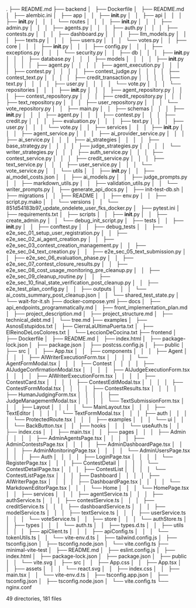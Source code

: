 .
├── README.md
├── backend
│   ├── Dockerfile
│   ├── README.md
│   ├── alembic.ini
│   ├── app
│   │   ├── __init__.py
│   │   ├── api
│   │   │   ├── __init__.py
│   │   │   └── routes
│   │   │       ├── __init__.py
│   │   │       ├── admin.py
│   │   │       ├── agents.py
│   │   │       ├── auth.py
│   │   │       ├── contests.py
│   │   │       ├── dashboard.py
│   │   │       ├── llm_models.py
│   │   │       ├── texts.py
│   │   │       ├── users.py
│   │   │       └── votes.py
│   │   ├── core
│   │   │   ├── __init__.py
│   │   │   ├── config.py
│   │   │   ├── exceptions.py
│   │   │   └── security.py
│   │   ├── db
│   │   │   ├── __init__.py
│   │   │   ├── database.py
│   │   │   ├── models
│   │   │   │   ├── __init__.py
│   │   │   │   ├── agent.py
│   │   │   │   ├── agent_execution.py
│   │   │   │   ├── contest.py
│   │   │   │   ├── contest_judge.py
│   │   │   │   ├── contest_text.py
│   │   │   │   ├── credit_transaction.py
│   │   │   │   ├── text.py
│   │   │   │   ├── user.py
│   │   │   │   └── vote.py
│   │   │   └── repositories
│   │   │       ├── __init__.py
│   │   │       ├── agent_repository.py
│   │   │       ├── contest_repository.py
│   │   │       ├── credit_repository.py
│   │   │       ├── text_repository.py
│   │   │       ├── user_repository.py
│   │   │       └── vote_repository.py
│   │   ├── main.py
│   │   ├── schemas
│   │   │   ├── __init__.py
│   │   │   ├── agent.py
│   │   │   ├── contest.py
│   │   │   ├── credit.py
│   │   │   ├── evaluation.py
│   │   │   ├── text.py
│   │   │   ├── user.py
│   │   │   └── vote.py
│   │   ├── services
│   │   │   ├── __init__.py
│   │   │   ├── agent_service.py
│   │   │   ├── ai_provider_service.py
│   │   │   ├── ai_service.py
│   │   │   ├── ai_strategies
│   │   │   │   ├── base_strategy.py
│   │   │   │   ├── judge_strategies.py
│   │   │   │   └── writer_strategies.py
│   │   │   ├── auth_service.py
│   │   │   ├── contest_service.py
│   │   │   ├── credit_service.py
│   │   │   ├── text_service.py
│   │   │   ├── user_service.py
│   │   │   └── vote_service.py
│   │   └── utils
│   │       ├── __init__.py
│   │       ├── ai_model_costs.json
│   │       ├── ai_models.py
│   │       ├── judge_prompts.py
│   │       ├── markdown_utils.py
│   │       ├── validation_utils.py
│   │       └── writer_prompts.py
│   ├── generate_api_docs.py
│   ├── init-test-db.sh
│   ├── migrations
│   │   ├── README
│   │   ├── env.py
│   │   ├── script.py.mako
│   │   └── versions
│   │       └── 851d54183b97_update_ondelete_user_fks_docker.py
│   ├── pytest.ini
│   ├── requirements.txt
│   ├── scripts
│   │   ├── __init__.py
│   │   ├── create_admin.py
│   │   └── debug_init_script.py
│   ├── tests
│   │   ├── __init__.py
│   │   ├── conftest.py
│   │   ├── debug_tests
│   │   ├── e2e_sec_01_setup_user_registration.py
│   │   ├── e2e_sec_02_ai_agent_creation.py
│   │   ├── e2e_sec_03_contest_creation_management.py
│   │   ├── e2e_sec_04_text_creation.py
│   │   ├── e2e_sec_05_text_submission.py
│   │   ├── e2e_sec_06_evaluation_phase.py
│   │   ├── e2e_sec_07_contest_closure_results.py
│   │   ├── e2e_sec_08_cost_usage_monitoring_pre_cleanup.py
│   │   ├── e2e_sec_09_cleanup_routine.py
│   │   ├── e2e_sec_10_final_state_verification_post_cleanup.py
│   │   ├── e2e_test_plan_config.py
│   │   ├── outputs
│   │   │   └── ai_costs_summary_post_cleanup.json
│   │   └── shared_test_state.py
│   └── wait-for-it.sh
├── docker-compose.yml
├── docs
│   ├── api_endpoints_programmatically.md
│   ├── front_implementation_plan.md
│   ├── project_description.md
│   ├── project_structure.md
│   ├── technical_debt.md
│   └── tree.md
├── examples
│   ├── AsnosEstupidos.txt
│   ├── CierraLaUltimaPuerta.txt
│   ├── ElReinoDeLosColores.txt
│   └── LeccionDeCocina.txt
├── frontend
│   ├── Dockerfile
│   ├── README.md
│   ├── index.html
│   ├── package-lock.json
│   ├── package.json
│   ├── postcss.config.js
│   ├── public
│   ├── src
│   │   ├── App.tsx
│   │   ├── components
│   │   │   ├── Agent
│   │   │   │   ├── AIWriterExecutionForm.tsx
│   │   │   │   └── AgentFormModal.tsx
│   │   │   ├── Contest
│   │   │   │   ├── AIJudgeConfirmationModal.tsx
│   │   │   │   ├── AIJudgeExecutionForm.tsx
│   │   │   │   ├── AIWriterExecutionForm.tsx
│   │   │   │   ├── ContestCard.tsx
│   │   │   │   ├── ContestEditModal.tsx
│   │   │   │   ├── ContestFormModal.tsx
│   │   │   │   ├── ContestResults.tsx
│   │   │   │   ├── HumanJudgingForm.tsx
│   │   │   │   ├── JudgeManagementModal.tsx
│   │   │   │   └── TextSubmissionForm.tsx
│   │   │   ├── Layout
│   │   │   │   └── MainLayout.tsx
│   │   │   ├── TextEditor
│   │   │   │   └── TextFormModal.tsx
│   │   │   ├── auth
│   │   │   │   └── ProtectedRoute.tsx
│   │   │   ├── examples
│   │   │   └── ui
│   │   │       └── BackButton.tsx
│   │   ├── hooks
│   │   │   └── useAuth.ts
│   │   ├── index.css
│   │   ├── main.tsx
│   │   ├── pages
│   │   │   ├── Admin
│   │   │   │   ├── AdminAgentsPage.tsx
│   │   │   │   ├── AdminContestsPage.tsx
│   │   │   │   ├── AdminDashboardPage.tsx
│   │   │   │   ├── AdminMonitoringPage.tsx
│   │   │   │   └── AdminUsersPage.tsx
│   │   │   ├── Auth
│   │   │   │   ├── LoginPage.tsx
│   │   │   │   └── RegisterPage.tsx
│   │   │   ├── ContestDetail
│   │   │   │   └── ContestDetailPage.tsx
│   │   │   ├── ContestList
│   │   │   │   └── ContestListPage.tsx
│   │   │   ├── Dashboard
│   │   │   │   ├── AIWriterPage.tsx
│   │   │   │   ├── DashboardPage.tsx
│   │   │   │   └── MarkdownEditorPage.tsx
│   │   │   └── Home
│   │   │       └── HomePage.tsx
│   │   ├── services
│   │   │   ├── agentService.ts
│   │   │   ├── authService.ts
│   │   │   ├── contestService.ts
│   │   │   ├── creditService.ts
│   │   │   ├── dashboardService.ts
│   │   │   ├── modelService.ts
│   │   │   ├── textService.ts
│   │   │   ├── userService.ts
│   │   │   └── voteService.ts
│   │   ├── store
│   │   │   └── authStore.ts
│   │   ├── types
│   │   │   └── auth.ts
│   │   ├── types.d.ts
│   │   ├── utils
│   │   │   ├── apiClient.ts
│   │   │   ├── apiConfig.ts
│   │   │   └── tokenUtils.ts
│   │   └── vite-env.d.ts
│   ├── tailwind.config.js
│   ├── tsconfig.json
│   ├── tsconfig.node.json
│   └── vite.config.ts
├── minimal-vite-test
│   ├── README.md
│   ├── eslint.config.js
│   ├── index.html
│   ├── package-lock.json
│   ├── package.json
│   ├── public
│   │   └── vite.svg
│   ├── src
│   │   ├── App.css
│   │   ├── App.tsx
│   │   ├── assets
│   │   │   └── react.svg
│   │   ├── index.css
│   │   ├── main.tsx
│   │   └── vite-env.d.ts
│   ├── tsconfig.app.json
│   ├── tsconfig.json
│   ├── tsconfig.node.json
│   └── vite.config.ts
└── nginx.conf

49 directories, 181 files
